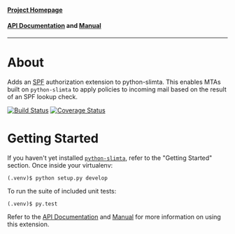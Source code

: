 #### [Project Homepage][1]
#### [API Documentation][2] and [Manual][3]

--------------------

About
=====

Adds an [SPF][4] authorization extension to python-slimta. This enables MTAs
built on `python-slimta` to apply policies to incoming mail based on the result
of an SPF lookup check.

[![Build Status](https://travis-ci.org/slimta/python-slimta-spf.svg?branch=master)](https://travis-ci.org/slimta/python-slimta-spf)
[![Coverage Status](https://coveralls.io/repos/github/slimta/python-slimta-spf/badge.svg?branch=master)](https://coveralls.io/github/slimta/python-slimta-spf?branch=master)

Getting Started
===============

If you haven't yet installed [`python-slimta`][5], refer to the "Getting
Started" section. Once inside your virtualenv:

    (.venv)$ python setup.py develop

To run the suite of included unit tests:

    (.venv)$ py.test

Refer to the [API Documentation][2] and [Manual][3] for more information on
using this extension.

[1]: http://slimta.org/
[2]: http://docs.slimta.org/latest/api/extra.spf.html
[3]: http://docs.slimta.org/latest/manual/extensions.html#enforce-spf
[4]: http://www.openspf.org/
[5]: https://github.com/slimta/python-slimta

